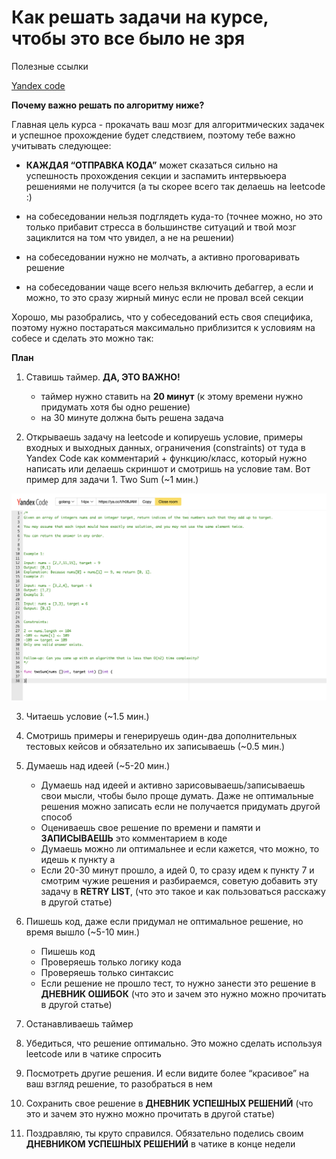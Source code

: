 # Как решать задачи на курсе, чтобы это все было не зря

Полезные ссылки

[Yandex code](https://code.yandex-team.ru)

**Почему важно решать по алгоритму ниже?**

Главная цель курса - прокачать ваш мозг для алгоритмических задачек и успешное прохождение будет следствием, поэтому тебе важно учитывать следующее:

- **КАЖДАЯ “ОТПРАВКА КОДА”** может сказаться сильно на успешность прохождения секции и заспамить интервьюера решениями не получится (а ты скорее всего так делаешь на leetcode :)

- на собеседовании нельзя подглядеть куда-то (точнее можно, но это только прибавит стресса в большинстве ситуаций и твой мозг зациклится на том что увидел, а не на решении)

- на собеседовании нужно не молчать, а активно проговаривать решение

- на собеседовании чаще всего нельзя включить дебаггер, а если и можно, то это сразу жирный минус если не провал всей секции

Хорошо, мы разобрались, что у собеседований есть своя специфика, поэтому нужно постараться максимально приблизится к условиям на собесе и cделать это можно так:


**План**

1. Ставишь таймер. **ДА, ЭТО ВАЖНО!**
    - таймер нужно ставить на **20 минут** (к этому времени нужно придумать хотя бы одно решение)
    - на 30 минуте должна быть решена задача

2. Открываешь задачу на leetcode и копируешь условие, примеры входных и выходных данных, ограничения (constraints) от туда в Yandex Code как комментарий + функцию/класс, который нужно написать или делаешь скриншот и смотришь на условие там. Вот пример для задачи 1. Two Sum (~1 мин.)

![yandexcode](yandexcode.png)

3. Читаешь условие (~1.5 мин.)

4. Смотришь примеры и генерируешь один-два дополнительных тестовых кейсов и обязательно их записываешь (~0.5 мин.)

5. Думаешь над идеей (~5-20 мин.)
    - Думаешь над идеей и активно зарисовываешь/записываешь свои мысли, чтобы было проще думать. Даже не оптимальные решения можно записать если не получается придумать другой способ
    - Оцениваешь свое решение по времени и памяти и **ЗАПИСЫВАЕШЬ** это комментарием в коде
    - Думаешь можно ли оптимальнее и если кажется, что можно, то идешь к пункту a
    - Если 20-30 минут прошло, а идей 0, то сразу идем к пункту 7 и смотрим чужие решения и разбираемся, советую добавить эту задачу в **RETRY LIST**, (что это такое и как пользоваться расскажу в другой статье)

6. Пишешь код, даже если придумал не оптимальное решение, но время вышло (~5-10 мин.)
    - Пишешь код
    - Проверяешь только логику кода
    - Проверяешь только синтаксис
    - Если решение не прошло тест, то нужно занести это решение в **ДНЕВНИК ОШИБОК** (что это и зачем это нужно можно прочитать в другой статье)

7. Останавливаешь таймер

8. Убедиться, что решение оптимально. Это можно сделать используя leetcode или в чатике спросить

9. Посмотреть другие решения. И если видите более “красивое” на ваш взгляд решение, то разобраться в нем

10. Сохранить свое решение в **ДНЕВНИК УСПЕШНЫХ РЕШЕНИЙ** (что это и зачем это нужно можно прочитать в другой статье)

11. Поздравляю, ты круто справился. Обязательно поделись своим **ДНЕВНИКОМ УСПЕШНЫХ РЕШЕНИЙ** в чатике в конце недели


